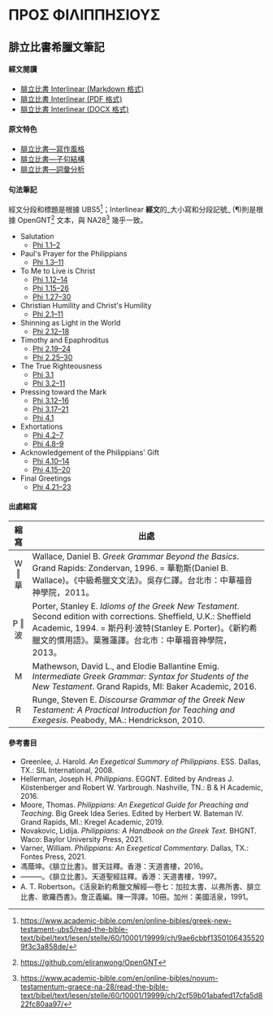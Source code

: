 # ΠΡΟΣ ΦΙΛΙΠΠΗΣΙΟΥΣ

## 腓立比書希臘文筆記

#### 經文閱讀
- [腓立比書 Interlinear (Markdown 格式)](Philippians-Interlinear.md)
- [腓立比書 Interlinear (PDF 格式)](Philippians-Interlinear.pdf)
- [腓立比書 Interlinear (DOCX 格式)](Philippians-Interlinear.docx)


#### 原文特色
- [腓立比書—寫作風格](Philippians-Style.md)  
- [腓立比書—子句結構](Philippians-Clause.md)  
- [腓立比書—詞彙分析](Philippians-Vocabulary.md)  

#### 句法筆記
經文分段和標題是根據 UBS5[^1]；Interlinear **經文**的_大小寫和分段記號_ (¶)則是根據 OpenGNT[^2] 文本，與 NA28[^3] 幾乎一致。

- Salutation
	- [Phi 1.1–2](Phi%201.1–2.md)
- Paul's Prayer for the Philippians
	- [Phi 1.3–11](Phi%201.3–11.md)
- To Me to Live is Christ
	- [Phi 1.12–14](Phi%201.12%E2%80%9314.md)
	- [Phi 1.15–26](Phi%201.15%E2%80%9326.md)
	- [Phi 1.27–30](Phi%201.27%E2%80%9330.md)
- Christian Humility and Christ's Humility
	- [Phi 2.1–11](Phi%202.1%E2%80%9311.md)
- Shinning as Light in the World
	- [Phi 2.12–18](Phi%202.12%E2%80%9318.md)
- Timothy and Epaphroditus
	- [Phi 2.19–24](Phi%202.19%E2%80%9324.md)
	- [Phi 2.25–30](Phi%202.25%E2%80%9330.md)
- The True Righteousness
	- [Phi 3.1](Phi%203.1)
	- [Phi 3.2–11](Phi%203.2%E2%80%9311.md)
- Pressing toward the Mark
	- [Phi 3.12–16](Phi%203.12–16.md)
	- [Phi 3.17–21](Phi%203.17%E2%80%9321.md)
	- [Phi 4.1](Phi%204.1)
- Exhortations
	- [Phi 4.2–7](Phi%204.2%E2%80%937.md)
	- [Phi 4.8–9](Phi%204.8%E2%80%939.md)
- Acknowledgement of the Philippians' Gift
	- [Phi 4.10–14](Phi%204.10%E2%80%9314.md)
	- [Phi 4.15–20](Phi%204.15%E2%80%9320.md)
- Final Greetings
	- [Phi 4.21–23](Phi%204.21%E2%80%9323.md)

#### 出處縮寫
縮寫 | 出處
:--:| --
W ‖ 華 | Wallace, Daniel B. *Greek Grammar Beyond the Basics*. Grand Rapids: Zondervan, 1996. = 華勒斯(Daniel B. Wallace)。《中級希臘文文法》。吳存仁譯。台北市：中華福音神學院，2011。
P ‖ 波 | Porter, Stanley E. *Idioms of the Greek New Testament*. Second edition with corrections. Sheffield, U.K.: Sheffield Academic, 1994. = 斯丹利‧波特(Stanley E. Porter)。《新約希臘文的慣用語》。葉雅蓮譯。台北市：中華福音神學院，2013。
M | Mathewson, David L., and Elodie Ballantine Emig. *Intermediate Greek Grammar: Syntax for Students of the New Testament*. Grand Rapids, MI: Baker Academic, 2016.
R | Runge, Steven E. *Discourse Grammar of the Greek New Testament: A Practical Introduction for Teaching and Exegesis*. Peabody, MA.: Hendrickson, 2010.

#### 參考書目
- Greenlee, J. Harold. _An Exegetical Summary of Philippians_. ESS. Dallas, TX.: SIL International, 2008.
- Hellerman, Joseph H. _Philippians_. EGGNT. Edited by Andreas J. Köstenberger and Robert W. Yarbrough. Nashville, TN.: B & H Academic, 2016.
- Moore, Thomas. _Philippians: An Exegetical Guide for Preaching and Teaching_. Big Greek Idea Series. Edited by Herbert W. Bateman IV. Grand Rapids, MI.: Kregel Academic, 2019.
- Novakovic, Lidija. _Philippians: A Handbook on the Greek Text._ BHGNT. Waco: Baylor University Press, 2021.
- Varner, William. _Philippians: An Exegetical Commentary._ Dallas, TX.: Fontes Press, 2021.
- 馮蔭坤。《腓立比書》。普天註釋。香港：天道書樓，2016。
- ———。《腓立比書》。天道聖經註釋。香港：天道書樓，1997。
-  A. T. Robertson。《活泉新約希臘文解經—卷七：加拉太書、以弗所書、腓立比書、歌羅西書》。詹正義編。陳一萍譯。10冊。加州：美國活泉，1991。


[^1]: https://www.academic-bible.com/en/online-bibles/greek-new-testament-ubs5/read-the-bible-text/bibel/text/lesen/stelle/60/10001/19999/ch/9ae6cbbf13501064355209f3c3a858de/
[^2]: https://github.com/eliranwong/OpenGNT
[^3]: https://www.academic-bible.com/en/online-bibles/novum-testamentum-graece-na-28/read-the-bible-text/bibel/text/lesen/stelle/60/10001/19999/ch/2cf59b01abafed17cfa5d822fc80aa97/